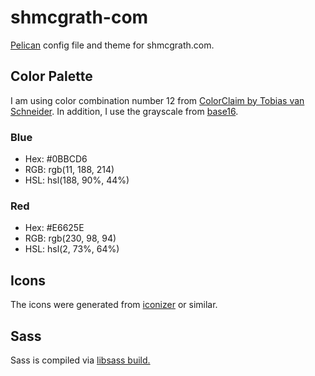 # shmcgrath-com
[Pelican](https://blog.getpelican.com/) config file and theme for shmcgrath.com.

## Color Palette
I am using color combination number 12 from [ColorClaim by Tobias van Schneider](https://www.vanschneider.com/colors). In addition, I use the grayscale from [base16](http://chriskempson.com/projects/base16/).

### Blue
- Hex: #0BBCD6
- RGB: rgb(11, 188, 214)
- HSL: hsl(188, 90%, 44%)

### Red
- Hex: #E6625E
- RGB: rgb(230, 98, 94)
- HSL: hsl(2, 73%, 64%)

## Icons
The icons were generated from [iconizer](http://iconizer.net) or similar.

## Sass
Sass is compiled via [libsass build.](https://sass.github.io/libsass-python/sassutils/builder.html)
